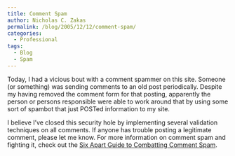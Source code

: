 ```yaml
---
title: Comment Spam
author: Nicholas C. Zakas
permalink: /blog/2005/12/12/comment-spam/
categories:
  - Professional
tags:
  - Blog
  - Spam
---
```

Today, I had a vicious bout with a comment spammer on this site. Someone (or something) was sending comments to an old post periodically. Despite my having removed the comment form for that posting, apparently the person or persons responsible were able to work around that by using some sort of spambot that just POSTed information to my site.

I believe I&#8217;ve closed this security hole by implementing several validation techniques on all comments. If anyone has trouble posting a legitimate comment, please let me know. For more information on comment spam and fighting it, check out the <a title="Six Apart Guide to Combatting Comment Spam" rel="external" href="http://www.sixapart.com/pronet/comment_spam">Six Apart Guide to Combatting Comment Spam</a>.
